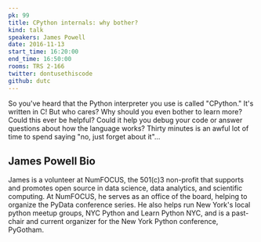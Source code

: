 ```yaml
---
pk: 99
title: CPython internals: why bother?
kind: talk
speakers: James Powell
date: 2016-11-13
start_time: 16:20:00
end_time: 16:50:00
rooms: TRS 2-166
twitter: dontusethiscode
github: dutc
---
```


So you've heard that the Python interpreter you use is called "CPython." It's written in C! But who cares? Why should you even bother to learn more? Could this ever be helpful? Could it help you debug your code or answer questions about how the language works? Thirty minutes is an awful lot of time to spend saying "no, just forget about it"...

## James Powell Bio

James is a volunteer at NumFOCUS, the 501(c)3 non-profit that supports and promotes open source in data science, data analytics, and scientific computing. At NumFOCUS, he serves as an office of the board, helping to organize the PyData conference series. He also helps run New York's local python meetup groups, NYC Python and Learn Python NYC, and is a past-chair and current organizer for the New York Python conference, PyGotham.